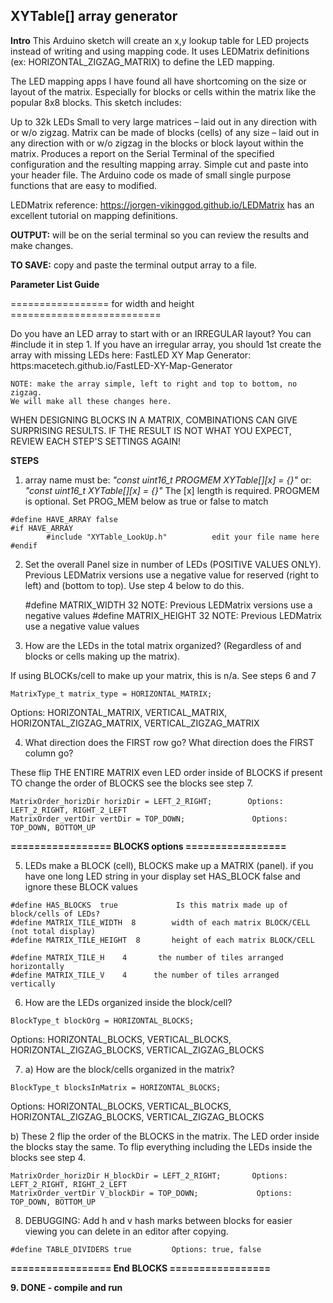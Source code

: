 
## XYTable[] array generator

**Intro**
This Arduino sketch will create an x,y lookup table for LED projects instead of writing and using mapping code. It uses LEDMatrix definitions (ex: HORIZONTAL_ZIGZAG_MATRIX) to define the LED mapping. 

The LED mapping apps I have found all have shortcoming on the size or layout of the matrix. Especially for blocks or cells within the matrix like the popular 8x8 blocks. This sketch includes:

Up to 32k LEDs
Small to very large matrices – laid out in any direction with or w/o zigzag.
Matrix can be made of blocks (cells) of any size – laid out in any direction with or w/o zigzag in the blocks or block layout within the matrix.
Produces a report on the Serial Terminal of the specified configuration and the resulting mapping array.
 Simple cut and paste into your header file.
The Arduino code os made of small single purpose functions that are easy to modified.

LEDMatrix reference:
https://jorgen-vikinggod.github.io/LEDMatrix has an excellent tutorial on mapping definitions.

__OUTPUT:__ will be on the serial terminal so you can review the results and make changes.

__TO SAVE:__ copy and paste the terminal output array to a file.

**Parameter List Guide**

================= for width and height ==========================

Do you have an LED array to start with or an IRREGULAR layout? You can #include it in step 1.
If you have an irregular array, you should 1st create the array with missing LEDs here: 
FastLED XY Map Generator:  https:macetech.github.io/FastLED-XY-Map-Generator

    NOTE: make the array simple, left to right and top to bottom, no zigzag.
    We will make all these changes here.

WHEN DESIGNING BLOCKS IN A MATRIX, COMBINATIONS CAN GIVE SURPRISING RESULTS.
IF THE RESULT IS NOT WHAT YOU EXPECT, REVIEW EACH STEP'S SETTINGS AGAIN!

**STEPS**
1.	 array name must be: _"const uint16_t  PROGMEM XYTable[][x] = {}"_ or:  
_"const uint16_t XYTable[][x] = {}"_ The [x] length is required.
PROGMEM is optional. Set PROG_MEM below as true or false to match
 
    #define HAVE_ARRAY false
    #if HAVE_ARRAY
            #include "XYTable_LookUp.h"   		 edit your file name here  
    #endif

2.	Set the overall Panel size in number of LEDs (POSITIVE VALUES ONLY). Previous LEDMatrix versions use a negative value for reserved (right to left) and (bottom to top). Use step 4 below to do this.

    #define MATRIX_WIDTH 32    	NOTE: Previous LEDMatrix versions use a negative values
    #define MATRIX_HEIGHT 32     	NOTE: Previous LEDMatrix use a negative value values

3.	How are the LEDs in the total matrix organized? (Regardless of and blocks or cells making up the matrix).

If using BLOCKs/cell to make up your matrix, this is n/a. See steps 6 and 7

    MatrixType_t matrix_type = HORIZONTAL_MATRIX; 
Options: HORIZONTAL_MATRIX, VERTICAL_MATRIX, HORIZONTAL_ZIGZAG_MATRIX, VERTICAL_ZIGZAG_MATRIX


4.	What direction does the FIRST row go?
What direction does the FIRST column go?

These flip THE ENTIRE MATRIX even LED order inside of BLOCKS if present
TO change the order of BLOCKS see the blocks see step 7.

    MatrixOrder_horizDir horizDir = LEFT_2_RIGHT;        Options: LEFT_2_RIGHT, RIGHT_2_LEFT
    MatrixOrder_vertDir vertDir = TOP_DOWN;               Options: TOP_DOWN, BOTTOM_UP

**================= BLOCKS options =================**

5.	 LEDs make a BLOCK (cell), BLOCKS make up a MATRIX (panel). if you have one long LED string in your display set HAS_BLOCK false and ignore these BLOCK values

    #define HAS_BLOCKS  true    		 Is this matrix made up of block/cells of LEDs?
    #define MATRIX_TILE_WIDTH  8  		width of each matrix BLOCK/CELL  (not total display)
    #define MATRIX_TILE_HEIGHT  8 		height of each matrix BLOCK/CELL 

    #define MATRIX_TILE_H    4  	 the number of tiles arranged horizontally
    #define MATRIX_TILE_V    4   	the number of tiles arranged vertically

6.	 How are the LEDs organized inside the block/cell?

    BlockType_t blockOrg = HORIZONTAL_BLOCKS;  
Options: HORIZONTAL_BLOCKS, VERTICAL_BLOCKS, HORIZONTAL_ZIGZAG_BLOCKS, VERTICAL_ZIGZAG_BLOCKS

7.	 a)  How are the block/cells organized in the matrix?

    BlockType_t blocksInMatrix = HORIZONTAL_BLOCKS;  
Options:  HORIZONTAL_BLOCKS, VERTICAL_BLOCKS, HORIZONTAL_ZIGZAG_BLOCKS, VERTICAL_ZIGZAG_BLOCKS

b)	 These 2 flip the order of the BLOCKS in the matrix. The LED order inside the blocks stay the same.
    To flip everything including the LEDs inside the blocks see step 4.

    MatrixOrder_horizDir H_blockDir = LEFT_2_RIGHT;       Options: LEFT_2_RIGHT, RIGHT_2_LEFT
    MatrixOrder_vertDir V_blockDir = TOP_DOWN;             Options: TOP_DOWN, BOTTOM_UP

8.	 DEBUGGING: Add h and v hash marks between blocks for easier viewing you can delete in an editor after copying.

    #define TABLE_DIVIDERS true 		Options: true, false

**================= End BLOCKS =================**

**9.	DONE - compile and run**
